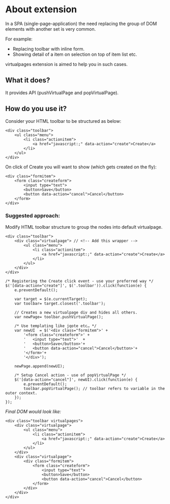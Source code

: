 # About extension #

In a SPA (single-page-application) the need replacing the group of DOM elements with another set is very common.

For example:
  * Replacing toolbar with inline form.
  * Showing detail of a item on selection on top of item list etc.

virtualpages extension is aimed to help you in such cases.

## What it does? ##

It provides API (pushVirtualPage and popVirtualPage).

## How do you use it? ##

Consider your HTML toolbar to be structured as below:
```
<div class="toolbar">
	<ul class="menu">
		<li class="actionitem">
			<a href="javascript:;" data-action="create">Create</a>
		</li>
	</ul>
</div>
```
On click of Create you will want to show (which gets created on the fly):
```
<div class="formitem">
	<form class="createform">
		<input type="text">
		<button>Save</button>
		<button data-action="cancel">Cancel</button>
	</form>
</div>
```

### Suggested approach: ###

Modify HTML toolbar structure to group the nodes into default virtualpage.
```
<div class="toolbar">
	<div class="virtualpage"> // <!-- Add this wrapper -->
		<ul class="menu">
			<li class="actionitem">
				<a href="javascript:;" data-action="create">Create</a>
			</li>
		</ul>
	</div>
</div>
```

```
/* Registering the Create click event - use your preferred way */
$('[data-action="create"]', $('.toolbar')).click(function(e) {
	e.preventDefault();
	
	var target = $(e.currentTarget);
	var toolbar= target.closest('.toolbar');
	
	// Creates a new virtualpage div and hides all others.	
	var newPage= toolbar.pushVirtualPage(); 
	
	/* Use templating like jqote etc… */
	var newUI  = $('<div class="formitem">' +
		'<form class="createform">' +
		'	<input type="text">'  +
		'	<button>Save</button>'+
		'	<button data-action="cancel">Cancel</button>'+
		'</form>'+
		'</div>');
		
	newPage.append(newUI);
	
	/* Setup Cancel action - use of popVirtualPage */
	$('[data-action="cancel"]', newUI).click(function(e) {
		e.preventDefault();
		toolbar.popVirtualPage(); // toolbar refers to variable in the outer context.
	});	
});

```

_Final DOM would look like:_
```
<div class="toolbar virtualpages">
	<div class="virtualpage">
		<ul class="menu">
			<li class="actionitem">
				<a href="javascript:;" data-action="create">Create</a>
			</li>
		</ul>
	</div>
	<div class="virtualpage">
		<div class="formitem">
			<form class="createform">
				<input type="text">
				<button>Save</button>
				<button data-action="cancel">Cancel</button>
			</form>
		</div>	
	</div>
</div>
```